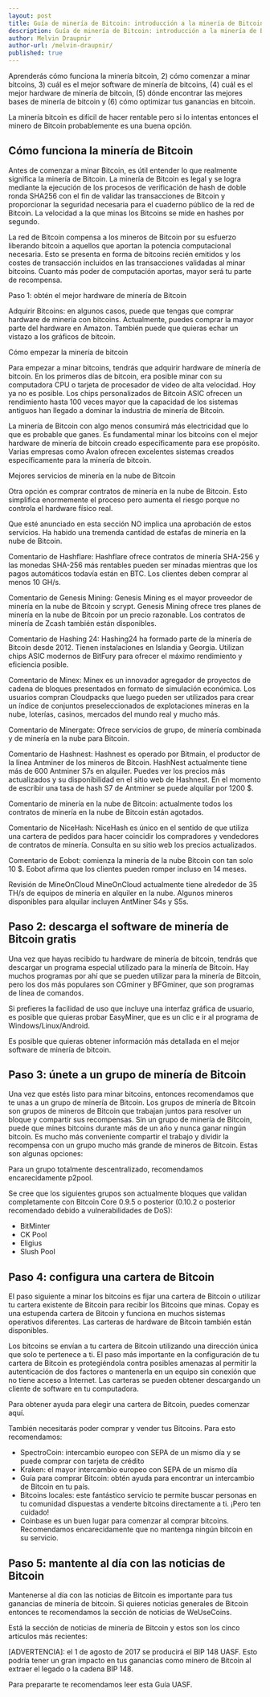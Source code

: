 ```yaml
---
layout: post
title: Guía de minería de Bitcoin: introducción a la minería de Bitcoin 
description: Guía de minería de Bitcoin: introducción a la minería de Bitcoin 
author: Melvin Draupnir
author-url: /melvin-draupnir/
published: true
---
```


Aprenderás cómo funciona la minería bitcoin, 2) cómo comenzar a minar bitcoins, 3) cuál es el mejor software de minería de bitcoins, (4) cuál es el mejor hardware de minería de bitcoin, (5) dónde encontrar las mejores bases de minería de bitcoin y (6) cómo optimizar tus ganancias en bitcoin.

La minería bitcoin es difícil de hacer rentable pero si lo intentas entonces el minero de Bitcoin probablemente es una buena opción. 

<h2>Cómo funciona la minería de Bitcoin</h2>

Antes de comenzar a minar Bitcoin, es útil entender lo que realmente significa la minería de Bitcoin. La minería de Bitcoin es legal y se logra mediante la ejecución de los procesos de verificación de hash de doble ronda SHA256 con el fin de validar las transacciones de Bitcoin y proporcionar la seguridad necesaria para el cuaderno público de la red de Bitcoin. La velocidad a la que minas los Bitcoins se mide en hashes por segundo.

La red de Bitcoin compensa a los mineros de Bitcoin por su esfuerzo liberando bitcoin a aquellos que aportan la potencia computacional necesaria. Esto se presenta en forma de bitcoins recién emitidos y los costes de transacción incluidos en las transacciones validadas al minar bitcoins. Cuanto más poder de computación aportas, mayor será tu parte de recompensa.

Paso 1: obtén el mejor hardware de minería de Bitcoin

Adquirir Bitcoins: en algunos casos, puede que tengas que comprar hardware de minería con bitcoins. Actualmente, puedes comprar la mayor parte del hardware en Amazon. También puede que quieras echar un vistazo a los gráficos de bitcoin. 

Cómo empezar la minería de bitcoin

Para empezar a minar bitcoins, tendrás que adquirir hardware de minería de bitcoin. En los primeros días de bitcoin, era posible minar con su computadora CPU o tarjeta de procesador de video de alta velocidad. Hoy ya no es posible. Los chips personalizados de Bitcoin ASIC ofrecen un rendimiento hasta 100 veces mayor que la capacidad de los sistemas antiguos han llegado a dominar la industria de minería de Bitcoin.

La minería de Bitcoin con algo menos consumirá más electricidad que lo que es probable que ganes. Es fundamental minar los bitcoins con el mejor hardware de minería de bitcoin creado específicamente para ese propósito. Varias empresas como Avalon ofrecen excelentes sistemas creados específicamente para la minería de bitcoin.

Mejores servicios de minería en la nube de Bitcoin

Otra opción es comprar contratos de minería en la nube de Bitcoin. Esto simplifica enormemente el proceso pero aumenta el riesgo porque no controla el hardware físico real.

Que esté anunciado en esta sección NO implica una aprobación de estos servicios. Ha habido una tremenda cantidad de estafas de minería en la nube de Bitcoin.

Comentario de Hashflare: Hashflare ofrece contratos de minería SHA-256 y las monedas SHA-256 más rentables pueden ser minadas mientras que los pagos automáticos todavía están en BTC. Los clientes deben comprar al menos 10 GH/s.

Comentario de Genesis Mining: Genesis Mining es el mayor proveedor de minería en la nube de Bitcoin y scrypt. Genesis Mining ofrece tres planes de minería en la nube de Bitcoin por un precio razonable. Los contratos de minería de Zcash también están disponibles.

Comentario de Hashing 24: Hashing24 ha formado parte de la minería de Bitcoin desde 2012. Tienen instalaciones en Islandia y Georgia. Utilizan chips ASIC modernos de BitFury para ofrecer el máximo rendimiento y eficiencia posible.

Comentario de Minex: Minex es un innovador agregador de proyectos de cadena de bloques presentados en formato de simulación económica. Los usuarios compran Cloudpacks que luego pueden ser utilizados para crear un índice de conjuntos preseleccionados de explotaciones mineras en la nube, loterías, casinos, mercados del mundo real y mucho más.

Comentario de Minergate: Ofrece servicios de grupo, de minería combinada y de minería en la nube para Bitcoin.

Comentario de Hashnest: Hashnest es operado por Bitmain, el productor de la línea Antminer de los mineros de Bitcoin. HashNest actualmente tiene más de 600 Antminer S7s en alquiler. Puedes ver los precios más actualizados y su disponibilidad en el sitio web de Hashnest. En el momento de escribir una tasa de hash S7 de Antminer se puede alquilar por 1200 $.

Comentario de minería en la nube de Bitcoin: actualmente todos los contratos de minería en la nube de Bitcoin están agotados.

Comentario de NiceHash: NiceHash es único en el sentido de que utiliza una cartera de pedidos para hacer coincidir los compradores y vendedores de contratos de minería. Consulta en su sitio web los precios actualizados.

Comentario de Eobot: comienza la minería de la nube Bitcoin con tan solo 10 $. Eobot afirma que los clientes pueden romper incluso en 14 meses.

Revisión de MineOnCloud MineOnCloud actualmente tiene alrededor de 35 TH/s de equipos de minería en alquiler en la nube. Algunos mineros disponibles para alquilar incluyen AntMiner S4s y S5s.

<h2>Paso 2: descarga el software de minería de Bitcoin gratis</h2>

Una vez que hayas recibido tu hardware de minería de bitcoin, tendrás que descargar un programa especial utilizado para la minería de Bitcoin. Hay muchos programas por ahí que se pueden utilizar para la minería de Bitcoin, pero los dos más populares son CGminer y BFGminer, que son programas de línea de comandos.

Si prefieres la facilidad de uso que incluye una interfaz gráfica de usuario, es posible que quieras probar EasyMiner, que es un clic e ir al programa de Windows/Linux/Android.

Es posible que quieras obtener información más detallada en el mejor software de minería de bitcoin.

<h2>Paso 3: únete a un grupo de minería de Bitcoin </h2>

Una vez que estés listo para minar bitcoins, entonces recomendamos que te unas a un grupo de minería de Bitcoin. Los grupos de minería de Bitcoin son grupos de mineros de Bitcoin que trabajan juntos para resolver un bloque y compartir sus recompensas. Sin un grupo de minería de Bitcoin, puede que mines bitcoins durante más de un año y nunca ganar ningún bitcoin. Es mucho más conveniente compartir el trabajo y dividir la recompensa con un grupo mucho más grande de mineros de Bitcoin. Estas son algunas opciones:

Para un grupo totalmente descentralizado, recomendamos encarecidamente p2pool.

Se cree que los siguientes grupos son actualmente bloques que validan completamente con Bitcoin Core 0.9.5 o posterior (0.10.2 o posterior recomendado debido a vulnerabilidades de DoS):
<ul>
<li>BitMinter</li>
<li>CK Pool</li>
<li>Eligius</li>
<li>Slush Pool</li>
</ul>
<h2>Paso 4: configura una cartera de Bitcoin</h2>

El paso siguiente a minar los bitcoins es fijar una cartera de Bitcoin o utilizar tu cartera existente de Bitcoin para recibir los Bitcoins que minas. Copay es una estupenda cartera de Bitcoin y funciona en muchos sistemas operativos diferentes. Las carteras de hardware de Bitcoin también están disponibles.

Los bitcoins se envían a tu cartera de Bitcoin utilizando una dirección única que solo te pertenece a ti. El paso más importante en la configuración de tu cartera de Bitcoin es protegiéndola contra posibles amenazas al permitir la autenticación de dos factores o mantenerla en un equipo sin conexión que no tiene acceso a Internet. Las carteras se pueden obtener descargando un cliente de software en tu computadora.

Para obtener ayuda para elegir una cartera de Bitcoin, puedes comenzar aquí.

También necesitarás poder comprar y vender tus Bitcoins. Para esto recomendamos:
<ul>
<li>SpectroCoin: intercambio europeo con SEPA de un mismo día y se puede comprar con tarjeta de crédito</li>
<li>Kraken: el mayor intercambio europeo con SEPA de un mismo día</li>
<li>Guía para comprar Bitcoin: obtén ayuda para encontrar un intercambio de Bitcoin en tu país.</li>
<li>Bitcoins locales: este fantástico servicio te permite buscar personas en tu comunidad dispuestas a venderte bitcoins directamente a ti. ¡Pero ten cuidado!</li>
<li>Coinbase es un buen lugar para comenzar al comprar bitcoins. Recomendamos encarecidamente que no mantenga ningún bitcoin en su servicio.</li>
</ul>
<h2>Paso 5: mantente al día con las noticias de Bitcoin</h2>

Mantenerse al día con las noticias de Bitcoin es importante para tus ganancias de minería de bitcoin. Si quieres noticias generales de Bitcoin entonces te recomendamos la sección de noticias de WeUseCoins.

Está la sección de noticias de minería de Bitcoin y estos son los cinco artículos más recientes:

[ADVERTENCIA]: el 1 de agosto de 2017 se producirá el BIP 148 UASF. Esto podría tener un gran impacto en tus ganancias como minero de Bitcoin al extraer el legado o la cadena BIP 148.
 
Para prepararte te recomendamos leer esta Guía UASF.

